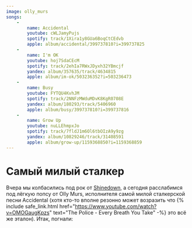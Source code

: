 ```yaml
---
image: olly_murs
songs:
    -
        name: Accidental
        youtube: cWLJamyPujs
        spotify: track/1Xira1y8GUa6BoqCtCEdvb
        apple: album/accidental/399737810?i=399737825
    -
        name: I'm OK
        youtube: hoj7SdaCEcM
        spotify: track/2ehIa7RWxJDyxh32YBmcjf
        yandex: album/357635/track/4634815
        apple: album/im-ok/503236352?i=503236473
    -
        name: Busy
        youtube: FYTQU4KvhJM
        spotify: track/2NNFzMWduMDvK8KgR0708E
        yandex: album/180293/track/5406960
        apple: album/busy/399737810?i=399737816
    -
        name: Grow Up
        youtube: nuLLEhmpxJo
        spotify: track/7fldJ1m6Ol6tbOIzA9y9zg
        yandex: album/10829246/track/31408591
        apple: album/grow-up/1159368850?i=1159368859
---
```

# Самый милый сталкер

Вчера мы колбасились под рок от [Shinedown](/channel/2020/10/17/shinedown/), а сегодня расслабимся под лёгкую попсу от Olly Murs,
исполнителя самой милой сталкерской песни Accidental (хотя кто-то вполне резонно может возразить что
{% include safe_link.html href="https://www.youtube.com/watch?v=OMOGaugKpzs" text="The Police - Every Breath You Take" -%}
это всё же эталон). Итак, погнали:
